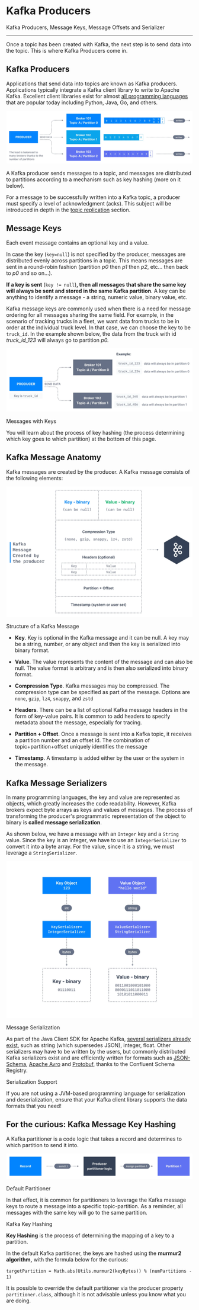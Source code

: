 Kafka Producers
===============

Kafka Producers, Message Keys, Message Offsets and Serializer

* * *

Once a topic has been created with Kafka, the next step is to send data into the topic. This is where Kafka Producers come in.

Kafka Producers
---------------

[](#Kafka-Producers-0)

Applications that send data into topics are known as Kafka producers. Applications typically integrate a Kafka client library to write to Apache Kafka. Excellent client libraries exist for almost [all programming languages](/kafka/kafka-sdk-list/) that are popular today including Python, Java, Go, and others.

![Apache Kafka Producers send data into Kafka. These messages are then routed by the broker to the relevant topics and partitions.](./static/images/Kafka_Producers_1.webp "Apache Kafka Producer")

A Kafka producer sends messages to a topic, and messages are distributed to partitions according to a mechanism such as key hashing (more on it below).

For a message to be successfully written into a Kafka topic, a producer must specify a level of acknowledgment (acks). This subject will be introduced in depth in the [topic replication](/kafka/kafka-topic-replication/) section.

Message Keys
------------

[](#Message-Keys-1)

Each event message contains an optional key and a value.

In case the key (`key=null`) is not specified by the producer, messages are distributed evenly across partitions in a topic. This means messages are sent in a round-robin fashion (partition _p0_ then _p1_ then _p2_, etc... then back to _p0_ and so on...).

**If a key is sent** (`key != null`)**, then all messages that share the same key will always be sent and stored in the same Kafka partition**. A key can be anything to identify a message - a string, numeric value, binary value, etc.

Kafka message keys are commonly used when there is a need for message ordering for all messages sharing the same field. For example, in the scenario of tracking trucks in a fleet, we want data from trucks to be in order at the individual truck level. In that case, we can choose the key to be `truck_id`. In the example shown below, the data from the truck with id _truck\_id\_123_ will always go to partition _p0._

![Apache Kafka Producer sending trucking fleet data into 2 Kafka Brokers. ](./static/images/Kafka_Producers_2.webp "Apache Kafka Producer - Fleet Example")

Messages with Keys

You will learn about the process of key hashing (the process determining which key goes to which partition) at the bottom of this page.

Kafka Message Anatomy
---------------------

[](#Kafka-Message-Anatomy-2)

Kafka messages are created by the producer. A Kafka message consists of the following elements:

![Diagram showing how Kafka Producers structure a message created by the Apache Kafka Producer.](./static/images/Kafka_Producers_3.webp "Kafka Producers - The structure of a Kafka Message")

Structure of a Kafka Message

*   **Key**. Key is optional in the Kafka message and it can be null. A key may be a string, number, or any object and then the key is serialized into binary format.
    
*   **Value**. The value represents the content of the message and can also be null. The value format is arbitrary and is then also serialized into binary format.
    
*   **Compression Type**. Kafka messages may be compressed. The compression type can be specified as part of the message. Options are `none`, `gzip`, `lz4`, `snappy`, and `zstd`
    
*   **Headers**. There can be a list of optional Kafka message headers in the form of key-value pairs. It is common to add headers to specify metadata about the message, especially for tracing.
    
*   **Partition + Offset**. Once a message is sent into a Kafka topic, it receives a partition number and an offset id. The combination of topic+partition+offset uniquely identifies the message
    
*   **Timestamp**. A timestamp is added either by the user or the system in the message.
    

Kafka Message Serializers
-------------------------

[](#Kafka-Message-Serializers-3)

In many programming languages, the key and value are represented as objects, which greatly increases the code readability. However, Kafka brokers expect byte arrays as keys and values of messages. The process of transforming the producer's programmatic representation of the object to binary is **called message serialization**.

As shown below, we have a message with an `Integer` key and a `String` value. Since the key is an integer, we have to use an `IntegerSerializer` to convert it into a byte array. For the value, since it is a string, we must leverage a `StringSerializer`.

![Message serialization diagram showing how Apache Kafka Producers integer and string serializers.](./static/images/Kafka_Producers_4.webp "Apache Kafka Producers and Message Serialization")

Message Serialization

As part of the Java Client SDK for Apache Kafka, [several serializers already exist](https://github.com/a0x8o/kafka/tree/master/clients/src/main/java/org/apache/kafka/common/serialization), such as string (which supersedes JSON), integer, float. Other serializers may have to be written by the users, but commonly distributed Kafka serializers exist and are efficiently written for formats such as [JSON-Schema](https://github.com/confluentinc/schema-registry/blob/master/json-schema-serializer/src/main/java/io/confluent/kafka/serializers/json/KafkaJsonSchemaSerializer.java), [Apache Avro](https://github.com/confluentinc/schema-registry/blob/master/avro-serializer/src/main/java/io/confluent/kafka/serializers/KafkaAvroSerializer.java) and [Protobuf](https://github.com/confluentinc/schema-registry/blob/master/protobuf-serializer/src/main/java/io/confluent/kafka/serializers/protobuf/KafkaProtobufSerializer.java), thanks to the Confluent Schema Registry.

Serialization Support

If you are not using a JVM-based programming language for serialization and deserialization, ensure that your Kafka client library supports the data formats that you need!

For the curious: Kafka Message Key Hashing
------------------------------------------

[](#For-the-curious:-Kafka-Message-Key-Hashing-4)

A Kafka partitioner is a code logic that takes a record and determines to which partition to send it into.

![Kafka Producers use default partitioning logic to assign Kafka Messages to the appropriate Apache Kafka Partition.](./static/images/Kafka_Producers_5.webp "Apache Kafka Producers and Default Partitioning")

Default Partitioner

In that effect, it is common for partitioners to leverage the Kafka message keys to route a message into a specific topic-partition. As a reminder, all messages with the same key will go to the same partition.

Kafka Key Hashing

**Key Hashing** is the process of determining the mapping of a key to a partition.

In the default Kafka partitioner, the keys are hashed using the **murmur2 algorithm,** with the formula below for the curious:

```
targetPartition = Math.abs(Utils.murmur2(keyBytes)) % (numPartitions - 1)
```

It is possible to override the default partitioner via the producer property `partitioner.class`, although it is not advisable unless you know what you are doing.